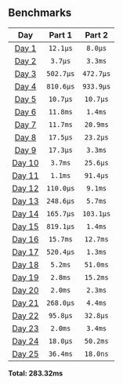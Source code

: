 <!--- benchmarking table --->
## Benchmarks

| Day | Part 1 | Part 2 |
| :---: | :---: | :---:  |
| [Day 1](./src/bin/01.rs) | `12.1µs` | `8.0µs` |
| [Day 2](./src/bin/02.rs) | `3.7µs` | `3.3ms` |
| [Day 3](./src/bin/03.rs) | `502.7µs` | `472.7µs` |
| [Day 4](./src/bin/04.rs) | `810.6µs` | `933.9µs` |
| [Day 5](./src/bin/05.rs) | `10.7µs` | `10.7µs` |
| [Day 6](./src/bin/06.rs) | `11.8ms` | `1.4ms` |
| [Day 7](./src/bin/07.rs) | `11.7ms` | `20.9ms` |
| [Day 8](./src/bin/08.rs) | `17.5µs` | `23.2µs` |
| [Day 9](./src/bin/09.rs) | `17.3µs` | `3.3ms` |
| [Day 10](./src/bin/10.rs) | `3.7ms` | `25.6µs` |
| [Day 11](./src/bin/11.rs) | `1.1ms` | `91.4µs` |
| [Day 12](./src/bin/12.rs) | `110.0µs` | `9.1ms` |
| [Day 13](./src/bin/13.rs) | `248.6µs` | `5.7ms` |
| [Day 14](./src/bin/14.rs) | `165.7µs` | `103.1µs` |
| [Day 15](./src/bin/15.rs) | `819.1µs` | `1.4ms` |
| [Day 16](./src/bin/16.rs) | `15.7ms` | `12.7ms` |
| [Day 17](./src/bin/17.rs) | `520.4µs` | `1.3ms` |
| [Day 18](./src/bin/18.rs) | `5.2ms` | `51.0ms` |
| [Day 19](./src/bin/19.rs) | `2.8ms` | `15.2ms` |
| [Day 20](./src/bin/20.rs) | `2.0ms` | `2.3ms` |
| [Day 21](./src/bin/21.rs) | `268.0µs` | `4.4ms` |
| [Day 22](./src/bin/22.rs) | `95.8µs` | `32.8µs` |
| [Day 23](./src/bin/23.rs) | `2.0ms` | `3.4ms` |
| [Day 24](./src/bin/24.rs) | `18.0µs` | `50.2ms` |
| [Day 25](./src/bin/25.rs) | `36.4ms` | `18.0ns` |

**Total: 283.32ms**
<!--- benchmarking table --->
